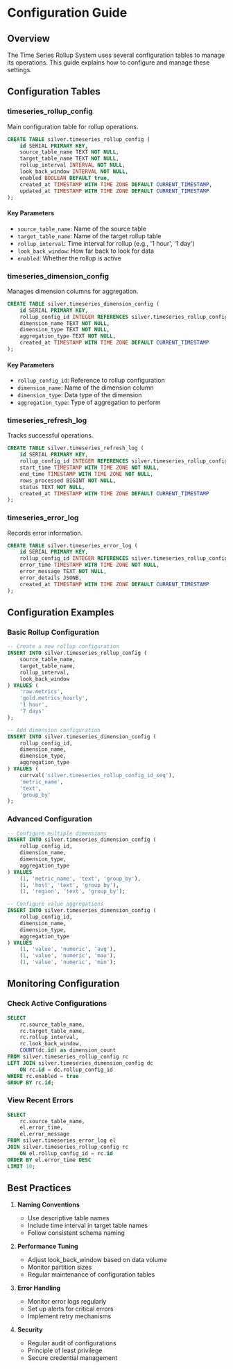 # Configuration Guide

## Overview

The Time Series Rollup System uses several configuration tables to manage its operations. This guide explains how to configure and manage these settings.

## Configuration Tables

### timeseries_rollup_config

Main configuration table for rollup operations.

```sql
CREATE TABLE silver.timeseries_rollup_config (
    id SERIAL PRIMARY KEY,
    source_table_name TEXT NOT NULL,
    target_table_name TEXT NOT NULL,
    rollup_interval INTERVAL NOT NULL,
    look_back_window INTERVAL NOT NULL,
    enabled BOOLEAN DEFAULT true,
    created_at TIMESTAMP WITH TIME ZONE DEFAULT CURRENT_TIMESTAMP,
    updated_at TIMESTAMP WITH TIME ZONE DEFAULT CURRENT_TIMESTAMP
);
```

#### Key Parameters
- `source_table_name`: Name of the source table
- `target_table_name`: Name of the target rollup table
- `rollup_interval`: Time interval for rollup (e.g., '1 hour', '1 day')
- `look_back_window`: How far back to look for data
- `enabled`: Whether the rollup is active

### timeseries_dimension_config

Manages dimension columns for aggregation.

```sql
CREATE TABLE silver.timeseries_dimension_config (
    id SERIAL PRIMARY KEY,
    rollup_config_id INTEGER REFERENCES silver.timeseries_rollup_config(id),
    dimension_name TEXT NOT NULL,
    dimension_type TEXT NOT NULL,
    aggregation_type TEXT NOT NULL,
    created_at TIMESTAMP WITH TIME ZONE DEFAULT CURRENT_TIMESTAMP
);
```

#### Key Parameters
- `rollup_config_id`: Reference to rollup configuration
- `dimension_name`: Name of the dimension column
- `dimension_type`: Data type of the dimension
- `aggregation_type`: Type of aggregation to perform

### timeseries_refresh_log

Tracks successful operations.

```sql
CREATE TABLE silver.timeseries_refresh_log (
    id SERIAL PRIMARY KEY,
    rollup_config_id INTEGER REFERENCES silver.timeseries_rollup_config(id),
    start_time TIMESTAMP WITH TIME ZONE NOT NULL,
    end_time TIMESTAMP WITH TIME ZONE NOT NULL,
    rows_processed BIGINT NOT NULL,
    status TEXT NOT NULL,
    created_at TIMESTAMP WITH TIME ZONE DEFAULT CURRENT_TIMESTAMP
);
```

### timeseries_error_log

Records error information.

```sql
CREATE TABLE silver.timeseries_error_log (
    id SERIAL PRIMARY KEY,
    rollup_config_id INTEGER REFERENCES silver.timeseries_rollup_config(id),
    error_time TIMESTAMP WITH TIME ZONE NOT NULL,
    error_message TEXT NOT NULL,
    error_details JSONB,
    created_at TIMESTAMP WITH TIME ZONE DEFAULT CURRENT_TIMESTAMP
);
```

## Configuration Examples

### Basic Rollup Configuration

```sql
-- Create a new rollup configuration
INSERT INTO silver.timeseries_rollup_config (
    source_table_name,
    target_table_name,
    rollup_interval,
    look_back_window
) VALUES (
    'raw.metrics',
    'gold.metrics_hourly',
    '1 hour',
    '7 days'
);

-- Add dimension configuration
INSERT INTO silver.timeseries_dimension_config (
    rollup_config_id,
    dimension_name,
    dimension_type,
    aggregation_type
) VALUES (
    currval('silver.timeseries_rollup_config_id_seq'),
    'metric_name',
    'text',
    'group_by'
);
```

### Advanced Configuration

```sql
-- Configure multiple dimensions
INSERT INTO silver.timeseries_dimension_config (
    rollup_config_id,
    dimension_name,
    dimension_type,
    aggregation_type
) VALUES 
    (1, 'metric_name', 'text', 'group_by'),
    (1, 'host', 'text', 'group_by'),
    (1, 'region', 'text', 'group_by');

-- Configure value aggregations
INSERT INTO silver.timeseries_dimension_config (
    rollup_config_id,
    dimension_name,
    dimension_type,
    aggregation_type
) VALUES 
    (1, 'value', 'numeric', 'avg'),
    (1, 'value', 'numeric', 'max'),
    (1, 'value', 'numeric', 'min');
```

## Monitoring Configuration

### Check Active Configurations

```sql
SELECT 
    rc.source_table_name,
    rc.target_table_name,
    rc.rollup_interval,
    rc.look_back_window,
    COUNT(dc.id) as dimension_count
FROM silver.timeseries_rollup_config rc
LEFT JOIN silver.timeseries_dimension_config dc 
    ON rc.id = dc.rollup_config_id
WHERE rc.enabled = true
GROUP BY rc.id;
```

### View Recent Errors

```sql
SELECT 
    rc.source_table_name,
    el.error_time,
    el.error_message
FROM silver.timeseries_error_log el
JOIN silver.timeseries_rollup_config rc 
    ON el.rollup_config_id = rc.id
ORDER BY el.error_time DESC
LIMIT 10;
```

## Best Practices

1. **Naming Conventions**
   - Use descriptive table names
   - Include time interval in target table names
   - Follow consistent schema naming

2. **Performance Tuning**
   - Adjust look_back_window based on data volume
   - Monitor partition sizes
   - Regular maintenance of configuration tables

3. **Error Handling**
   - Monitor error logs regularly
   - Set up alerts for critical errors
   - Implement retry mechanisms

4. **Security**
   - Regular audit of configurations
   - Principle of least privilege
   - Secure credential management 